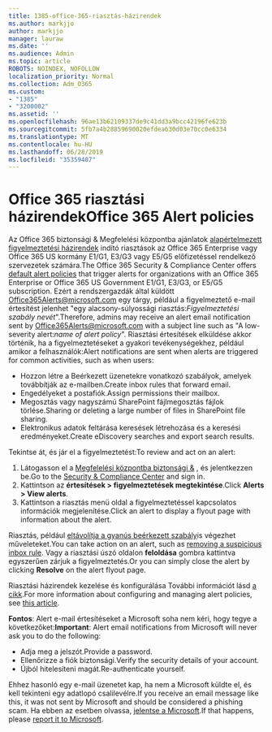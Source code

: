 ```yaml
---
title: 1385-office-365-riasztás-házirendek
ms.author: markjjo
author: markjjo
manager: lauraw
ms.date: ''
ms.audience: Admin
ms.topic: article
ROBOTS: NOINDEX, NOFOLLOW
localization_priority: Normal
ms.collection: Adm_O365
ms.custom:
- "1385"
- "3200002"
ms.assetid: ''
ms.openlocfilehash: 96ae13b62109337de9c41dd3a9bcc42196fe623b
ms.sourcegitcommit: 5fb7a4b28859690020efdea630d03e70cc0e6334
ms.translationtype: MT
ms.contentlocale: hu-HU
ms.lasthandoff: 06/28/2019
ms.locfileid: "35359407"
---
```

# <a name="office-365-alert-policies"></a><span data-ttu-id="cf525-102">Office 365 riasztási házirendek</span><span class="sxs-lookup"><span data-stu-id="cf525-102">Office 365 Alert policies</span></span>

<span data-ttu-id="cf525-103">Az Office 365 biztonsági & Megfelelési központba ajánlatok [alapértelmezett figyelmeztetési házirendek](https://docs.microsoft.com/office365/securitycompliance/alert-policies#default-alert-policies) indító riasztások az Office 365 Enterprise vagy Office 365 US kormány E1/G1, E3/G3 vagy E5/G5 előfizetéssel rendelkező szervezetek számára.</span><span class="sxs-lookup"><span data-stu-id="cf525-103">The Office 365 Security & Compliance Center offers [default alert policies](https://docs.microsoft.com/office365/securitycompliance/alert-policies#default-alert-policies) that trigger alerts for organizations with an Office 365 Enterprise or Office 365 US Government E1/G1, E3/G3, or E5/G5 subscription.</span></span> <span data-ttu-id="cf525-104">Ezért a rendszergazdák által küldött Office365Alerts@microsoft.com egy tárgy, például a figyelmeztető e-mail értesítést jelenhet "egy alacsony-súlyossági riasztás:*Figyelmeztetési szabály nevét*".</span><span class="sxs-lookup"><span data-stu-id="cf525-104">Therefore, admins may receive an alert email notification sent by Office365Alerts@microsoft.com with a subject line such as "A low-severity alert:*name of alert policy*".</span></span> <span data-ttu-id="cf525-105">Riasztási értesítések elküldése akkor történik, ha a figyelmeztetéseket a gyakori tevékenységekhez, például amikor a felhasználók:</span><span class="sxs-lookup"><span data-stu-id="cf525-105">Alert notifications are sent when alerts are triggered for common activities, such as when users:</span></span>

- <span data-ttu-id="cf525-106">Hozzon létre a Beérkezett üzenetekre vonatkozó szabályok, amelyek továbbítják az e-mailben.</span><span class="sxs-lookup"><span data-stu-id="cf525-106">Create inbox rules that forward email.</span></span>
- <span data-ttu-id="cf525-107">Engedélyeket a postafiók.</span><span class="sxs-lookup"><span data-stu-id="cf525-107">Assign permissions their mailbox.</span></span>
- <span data-ttu-id="cf525-108">Megosztás vagy nagyszámú SharePoint fájlmegosztás fájlok törlése.</span><span class="sxs-lookup"><span data-stu-id="cf525-108">Sharing or deleting a large number of files in SharePoint file sharing.</span></span>
- <span data-ttu-id="cf525-109">Elektronikus adatok feltárása keresések létrehozása és a keresési eredményeket.</span><span class="sxs-lookup"><span data-stu-id="cf525-109">Create eDiscovery searches and export search results.</span></span>

<span data-ttu-id="cf525-110">Tekintse át, és jár el a figyelmeztetést:</span><span class="sxs-lookup"><span data-stu-id="cf525-110">To review and act on an alert:</span></span>

1. <span data-ttu-id="cf525-111">Látogasson el a [Megfelelési központba biztonsági &](https://protection.office.com) , és jelentkezzen be.</span><span class="sxs-lookup"><span data-stu-id="cf525-111">Go to the [Security & Compliance Center](https://protection.office.com) and sign in.</span></span>
2. <span data-ttu-id="cf525-112">Kattintson az **értesítések > figyelmeztetések megtekintése**.</span><span class="sxs-lookup"><span data-stu-id="cf525-112">Click **Alerts > View alerts**.</span></span>
3. <span data-ttu-id="cf525-113">Kattintson a riasztás menü oldal a figyelmeztetéssel kapcsolatos információk megjelenítése.</span><span class="sxs-lookup"><span data-stu-id="cf525-113">Click an alert to display a flyout page with information about the alert.</span></span>

<span data-ttu-id="cf525-114">Riasztás, például [eltávolítja a gyanús beérkezett szabály](https://docs.microsoft.com/office365/securitycompliance/responding-to-a-compromised-email-account)is végezhet műveleteket.</span><span class="sxs-lookup"><span data-stu-id="cf525-114">You can take action on an alert, such as [removing a suspicious inbox rule](https://docs.microsoft.com/office365/securitycompliance/responding-to-a-compromised-email-account).</span></span> <span data-ttu-id="cf525-115">Vagy a riasztási úszó oldalon **feloldása** gombra kattintva egyszerűen zárjuk a figyelmeztetés.</span><span class="sxs-lookup"><span data-stu-id="cf525-115">Or you can simply close the alert by clicking **Resolve** on the alert flyout page.</span></span>

<span data-ttu-id="cf525-116">Riasztási házirendek kezelése és konfigurálása További információt lásd [a cikk](https://docs.microsoft.com/office365/securitycompliance/alert-policies).</span><span class="sxs-lookup"><span data-stu-id="cf525-116">For more information about configuring and managing alert policies, see  [this article](https://docs.microsoft.com/office365/securitycompliance/alert-policies).</span></span>

<span data-ttu-id="cf525-117">**Fontos**: Alert e-mail értesítéseket a Microsoft soha nem kéri, hogy tegye a következőket:</span><span class="sxs-lookup"><span data-stu-id="cf525-117">**Important**: Alert email notifications from Microsoft will never ask you to do the following:</span></span>

- <span data-ttu-id="cf525-118">Adja meg a jelszót.</span><span class="sxs-lookup"><span data-stu-id="cf525-118">Provide a password.</span></span>
- <span data-ttu-id="cf525-119">Ellenőrizze a fiók biztonsági.</span><span class="sxs-lookup"><span data-stu-id="cf525-119">Verify the security details of your account.</span></span>
- <span data-ttu-id="cf525-120">Újból hitelesíteni magát.</span><span class="sxs-lookup"><span data-stu-id="cf525-120">Re-authenticate yourself.</span></span>

<span data-ttu-id="cf525-121">Ehhez hasonló egy e-mail üzenetet kap, ha nem a Microsoft küldte el, és kell tekinteni egy adatlopó csalilevélre.</span><span class="sxs-lookup"><span data-stu-id="cf525-121">If you receive an email message like this, it was not sent by Microsoft and should be considered a phishing scam.</span></span> <span data-ttu-id="cf525-122">Ha ebben az esetben olvassa, [jelentse a Microsoft](https://docs.microsoft.com/office365/SecurityCompliance/report-junk-email-and-phishing-scams-in-outlook-on-the-web-eop).</span><span class="sxs-lookup"><span data-stu-id="cf525-122">If that happens, please [report it to Microsoft](https://docs.microsoft.com/office365/SecurityCompliance/report-junk-email-and-phishing-scams-in-outlook-on-the-web-eop).</span></span>